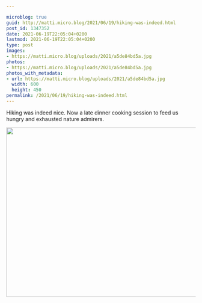 ```yaml
---

microblog: true
guid: http://matti.micro.blog/2021/06/19/hiking-was-indeed.html
post_id: 1347352
date: 2021-06-19T22:05:04+0200
lastmod: 2021-06-19T22:05:04+0200
type: post
images:
- https://matti.micro.blog/uploads/2021/a5de84bd5a.jpg
photos:
- https://matti.micro.blog/uploads/2021/a5de84bd5a.jpg
photos_with_metadata:
- url: https://matti.micro.blog/uploads/2021/a5de84bd5a.jpg
  width: 600
  height: 450
permalink: /2021/06/19/hiking-was-indeed.html
---
```

Hiking was indeed nice. Now a late dinner cooking session to feed us hungry and exhausted nature admirers.

<img src="/media/uploads/2021/a5de84bd5a.jpg" width="600" height="450" alt="" />
